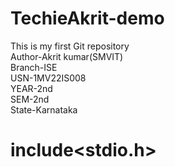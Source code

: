 # TechieAkrit-demo
This is my first Git repository
<br>
Author-Akrit kumar(SMVIT)
<br>
Branch-ISE
<br>
USN-1MV22IS008
<br>
YEAR-2nd
<br>
SEM-2nd
<br>
State-Karnataka
<br>
# include<stdio.h>
